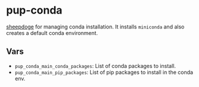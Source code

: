 # pup-conda

[sheepdoge](https://github.com/mattjmcnaughton/sheepdoge) for managing conda
installation. It installs `miniconda` and also creates a default conda
environment.

## Vars
- `pup_conda_main_conda_packages`: List of conda packages to install.
- `pup_conda_main_pip_packages`: List of pip packages to install in the conda
  env.

